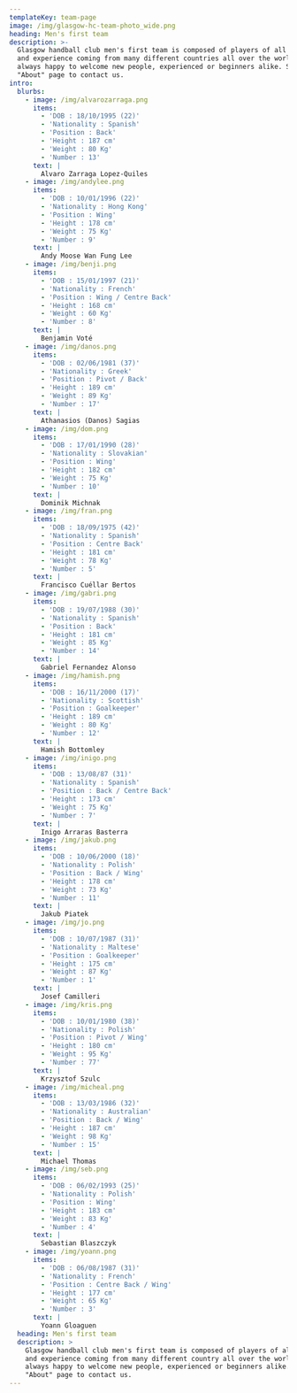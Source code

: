```yaml
---
templateKey: team-page
image: /img/glasgow-hc-team-photo_wide.png
heading: Men's first team
description: >-
  Glasgow handball club men's first team is composed of players of all levels
  and experience coming from many different countries all over the world. We are
  always happy to welcome new people, experienced or beginners alike. See our
  "About" page to contact us. 
intro:
  blurbs:
    - image: /img/alvarozarraga.png
      items:
        - 'DOB : 18/10/1995 (22)'
        - 'Nationality : Spanish'
        - 'Position : Back'
        - 'Height : 187 cm'
        - 'Weight : 80 Kg'
        - 'Number : 13'
      text: |
        Alvaro Zarraga Lopez-Quiles
    - image: /img/andylee.png
      items:
        - 'DOB : 10/01/1996 (22)'
        - 'Nationality : Hong Kong'
        - 'Position : Wing'
        - 'Height : 178 cm'
        - 'Weight : 75 Kg'
        - 'Number : 9'
      text: |
        Andy Moose Wan Fung Lee
    - image: /img/benji.png
      items:
        - 'DOB : 15/01/1997 (21)'
        - 'Nationality : French'
        - 'Position : Wing / Centre Back'
        - 'Height : 168 cm'
        - 'Weight : 60 Kg'
        - 'Number : 8'
      text: |
        Benjamin Voté
    - image: /img/danos.png
      items:
        - 'DOB : 02/06/1981 (37)'
        - 'Nationality : Greek'
        - 'Position : Pivot / Back'
        - 'Height : 189 cm'
        - 'Weight : 89 Kg'
        - 'Number : 17'
      text: |
        Athanasios (Danos) Sagias
    - image: /img/dom.png
      items:
        - 'DOB : 17/01/1990 (28)'
        - 'Nationality : Slovakian'
        - 'Position : Wing'
        - 'Height : 182 cm'
        - 'Weight : 75 Kg'
        - 'Number : 10'
      text: |
        Dominik Michnak
    - image: /img/fran.png
      items:
        - 'DOB : 18/09/1975 (42)'
        - 'Nationality : Spanish'
        - 'Position : Centre Back'
        - 'Height : 181 cm'
        - 'Weight : 78 Kg'
        - 'Number : 5'
      text: |
        Francisco Cuéllar Bertos
    - image: /img/gabri.png
      items:
        - 'DOB : 19/07/1988 (30)'
        - 'Nationality : Spanish'
        - 'Position : Back'
        - 'Height : 181 cm'
        - 'Weight : 85 Kg'
        - 'Number : 14'
      text: |
        Gabriel Fernandez Alonso
    - image: /img/hamish.png
      items:
        - 'DOB : 16/11/2000 (17)'
        - 'Nationality : Scottish'
        - 'Position : Goalkeeper'
        - 'Height : 189 cm'
        - 'Weight : 80 Kg'
        - 'Number : 12'
      text: |
        Hamish Bottomley
    - image: /img/inigo.png
      items:
        - 'DOB : 13/08/87 (31)'
        - 'Nationality : Spanish'
        - 'Position : Back / Centre Back'
        - 'Height : 173 cm'
        - 'Weight : 75 Kg'
        - 'Number : 7'
      text: |
        Inigo Arraras Basterra
    - image: /img/jakub.png
      items:
        - 'DOB : 10/06/2000 (18)'
        - 'Nationality : Polish'
        - 'Position : Back / Wing'
        - 'Height : 178 cm'
        - 'Weight : 73 Kg'
        - 'Number : 11'
      text: |
        Jakub Piatek
    - image: /img/jo.png
      items:
        - 'DOB : 10/07/1987 (31)'
        - 'Nationality : Maltese'
        - 'Position : Goalkeeper'
        - 'Height : 175 cm'
        - 'Weight : 87 Kg'
        - 'Number : 1'
      text: |
        Josef Camilleri
    - image: /img/kris.png
      items:
        - 'DOB : 10/01/1980 (38)'
        - 'Nationality : Polish'
        - 'Position : Pivot / Wing'
        - 'Height : 180 cm'
        - 'Weight : 95 Kg'
        - 'Number : 77'
      text: |
        Krzysztof Szulc
    - image: /img/micheal.png
      items:
        - 'DOB : 13/03/1986 (32)'
        - 'Nationality : Australian'
        - 'Position : Back / Wing'
        - 'Height : 187 cm'
        - 'Weight : 98 Kg'
        - 'Number : 15'
      text: |
        Michael Thomas
    - image: /img/seb.png
      items:
        - 'DOB : 06/02/1993 (25)'
        - 'Nationality : Polish'
        - 'Position : Wing'
        - 'Height : 183 cm'
        - 'Weight : 83 Kg'
        - 'Number : 4'
      text: |
        Sebastian Blaszczyk
    - image: /img/yoann.png
      items:
        - 'DOB : 06/08/1987 (31)'
        - 'Nationality : French'
        - 'Position : Centre Back / Wing'
        - 'Height : 177 cm'
        - 'Weight : 65 Kg'
        - 'Number : 3'
      text: |
        Yoann Gloaguen
  heading: Men's first team
  description: >
    Glasgow handball club men's first team is composed of players of all levels
    and experience coming from many different country all over the world. We are
    always happy to welcome new people, experienced or beginners alike. See our
    "About" page to contact us.
---
```


